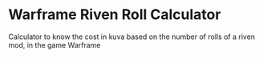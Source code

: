 # Warframe Riven Roll Calculator
 Calculator to know the cost in kuva based on the number of rolls of a riven mod, in the game Warframe